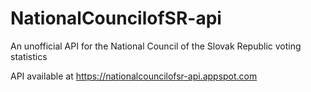 # NationalCouncilofSR-api
An unofficial API for the National Council of the Slovak Republic voting statistics

API available at https://nationalcouncilofsr-api.appspot.com
